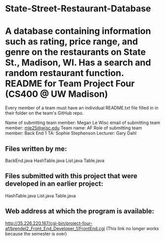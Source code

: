 # State-Street-Restaurant-Database
A database containing information such as rating, price range, and genre on the restaurants on State St., Madison, WI. Has a search and random restaurant function.
README for Team Project Four (CS400 @ UW Madison)
==================================================

Every member of a team must have an individual README.txt file filled in in their folder on
the team's GitHub repo.

Name of submitting team member: Megan Le
Wisc email of submitting team member: mle25@wisc.edu
Team name: AF
Role of submitting team member: Back End 1
TA: Sophie Stephenson
Lecturer: Gary Dahl

Files written by me:
--------------------
BackEnd.java
HashTable.java
List.java
Table.java

Files submitted with this project that were developed in an earlier project:
----------------------------------------------------------------------------
HashTable.java
List.java
Table.java

Web address at which the program is available:
----------------------------------------------
http://35.226.220.167/cgi-bin/project-four-af/brendel2_Front_End_Developer_1/FrontEnd.cgi
(This link no longer works because the semester is over)
